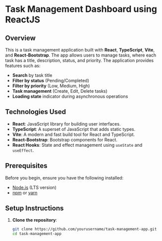 # Task Management Dashboard using ReactJS

## Overview

This is a task management application built with **React**, **TypeScript**, **Vite**, and **React-Bootstrap**. The app allows users to manage tasks, where each task has a title, description, status, and priority. The application provides features such as:

- **Search** by task title
- **Filter by status** (Pending/Completed)
- **Filter by priority** (Low, Medium, High)
- **Task management** (Create, Edit, Delete tasks)
- **Loading state** indicator during asynchronous operations

## Technologies Used

- **React**: JavaScript library for building user interfaces.
- **TypeScript**: A superset of JavaScript that adds static types.
- **Vite**: A modern and fast build tool for React and TypeScript.
- **React-Bootstrap**: Bootstrap components for React.
- **React Hooks**: State and effect management using `useState` and `useEffect`.

## Prerequisites

Before you begin, ensure you have the following installed:

- [Node.js](https://nodejs.org/) (LTS version)
- [npm](https://www.npmjs.com/) or [yarn](https://yarnpkg.com/)

## Setup Instructions

1. **Clone the repository**:
   ```bash
   git clone https://github.com/yourusername/task-management-app.git
   cd task-management-app
   ```
